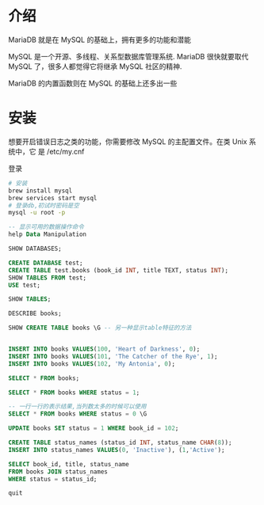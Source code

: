 # 介绍

MariaDB 就是在 MySQL 的基础上，拥有更多的功能和潜能

MySQL 是一个开源、多线程、关系型数据库管理系统. MariaDB 很快就要取代 MySQL 了，很多人都觉得它将继承 MySQL 社区的精神.

MariaDB 的内置函数则在 MySQL 的基础上还多出一些

# 安装

想要开启错误日志之类的功能，你需要修改 MySQL 的主配置文件。在类 Unix 系统中，它 是 /etc/my.cnf

登录

```bash
# 安装
brew install mysql
brew services start mysql
# 登录db,初试时密码是空
mysql -u root -p
```

```sql
-- 显示可用的数据操作命令
help Data Manipulation

SHOW DATABASES;

CREATE DATABASE test;
CREATE TABLE test.books (book_id INT, title TEXT, status INT);
SHOW TABLES FROM test;
USE test;

SHOW TABLES;

DESCRIBE books;

SHOW CREATE TABLE books \G -- 另一种显示table特征的方法


INSERT INTO books VALUES(100, 'Heart of Darkness', 0);
INSERT INTO books VALUES(101, 'The Catcher of the Rye', 1);
INSERT INTO books VALUES(102, 'My Antonia', 0);

SELECT * FROM books;

SELECT * FROM books WHERE status = 1;

-- 一行一行的表示结果,当列数太多的时候可以使用
SELECT * FROM books WHERE status = 0 \G

UPDATE books SET status = 1 WHERE book_id = 102;

CREATE TABLE status_names (status_id INT, status_name CHAR(8));
INSERT INTO status_names VALUES(0, 'Inactive'), (1,'Active');

SELECT book_id, title, status_name
FROM books JOIN status_names
WHERE status = status_id;

quit
```
